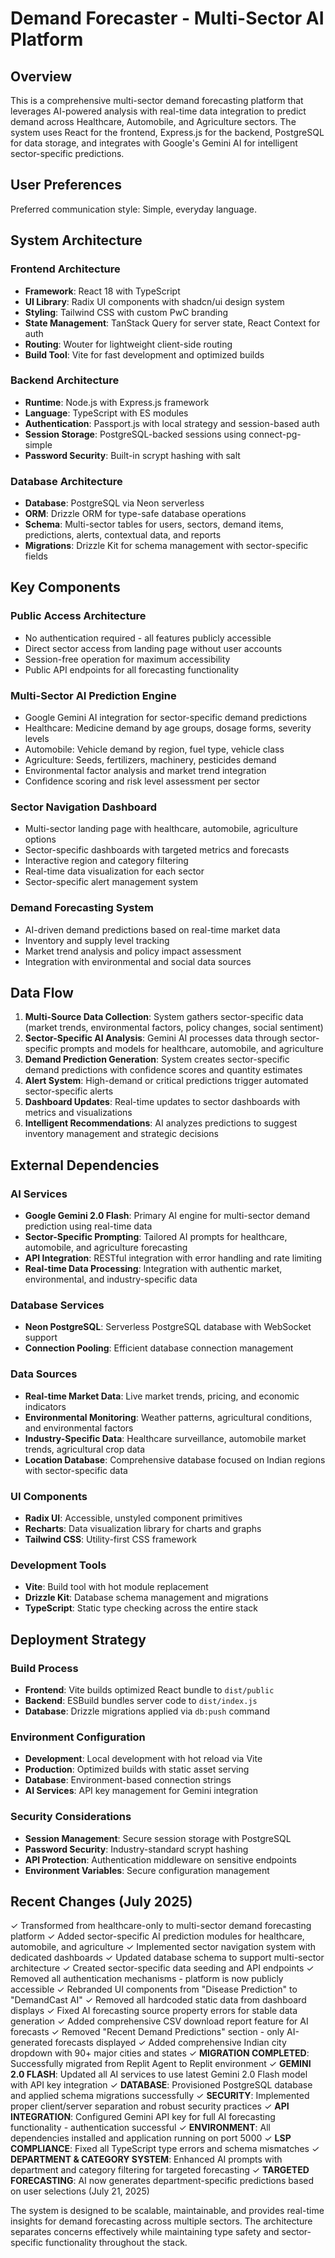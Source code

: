 # Demand Forecaster - Multi-Sector AI Platform

## Overview

This is a comprehensive multi-sector demand forecasting platform that leverages AI-powered analysis with real-time data integration to predict demand across Healthcare, Automobile, and Agriculture sectors. The system uses React for the frontend, Express.js for the backend, PostgreSQL for data storage, and integrates with Google's Gemini AI for intelligent sector-specific predictions.

## User Preferences

Preferred communication style: Simple, everyday language.

## System Architecture

### Frontend Architecture
- **Framework**: React 18 with TypeScript
- **UI Library**: Radix UI components with shadcn/ui design system
- **Styling**: Tailwind CSS with custom PwC branding
- **State Management**: TanStack Query for server state, React Context for auth
- **Routing**: Wouter for lightweight client-side routing
- **Build Tool**: Vite for fast development and optimized builds

### Backend Architecture
- **Runtime**: Node.js with Express.js framework
- **Language**: TypeScript with ES modules
- **Authentication**: Passport.js with local strategy and session-based auth
- **Session Storage**: PostgreSQL-backed sessions using connect-pg-simple
- **Password Security**: Built-in scrypt hashing with salt

### Database Architecture
- **Database**: PostgreSQL via Neon serverless
- **ORM**: Drizzle ORM for type-safe database operations
- **Schema**: Multi-sector tables for users, sectors, demand items, predictions, alerts, contextual data, and reports
- **Migrations**: Drizzle Kit for schema management with sector-specific fields

## Key Components

### Public Access Architecture
- No authentication required - all features publicly accessible
- Direct sector access from landing page without user accounts
- Session-free operation for maximum accessibility
- Public API endpoints for all forecasting functionality

### Multi-Sector AI Prediction Engine
- Google Gemini AI integration for sector-specific demand predictions
- Healthcare: Medicine demand by age groups, dosage forms, severity levels
- Automobile: Vehicle demand by region, fuel type, vehicle class
- Agriculture: Seeds, fertilizers, machinery, pesticides demand
- Environmental factor analysis and market trend integration
- Confidence scoring and risk level assessment per sector

### Sector Navigation Dashboard
- Multi-sector landing page with healthcare, automobile, agriculture options
- Sector-specific dashboards with targeted metrics and forecasts
- Interactive region and category filtering
- Real-time data visualization for each sector
- Sector-specific alert management system

### Demand Forecasting System
- AI-driven demand predictions based on real-time market data
- Inventory and supply level tracking
- Market trend analysis and policy impact assessment
- Integration with environmental and social data sources

## Data Flow

1. **Multi-Source Data Collection**: System gathers sector-specific data (market trends, environmental factors, policy changes, social sentiment)
2. **Sector-Specific AI Analysis**: Gemini AI processes data through sector-specific prompts and models for healthcare, automobile, and agriculture
3. **Demand Prediction Generation**: System creates sector-specific demand predictions with confidence scores and quantity estimates
4. **Alert System**: High-demand or critical predictions trigger automated sector-specific alerts
5. **Dashboard Updates**: Real-time updates to sector dashboards with metrics and visualizations
6. **Intelligent Recommendations**: AI analyzes predictions to suggest inventory management and strategic decisions

## External Dependencies

### AI Services
- **Google Gemini 2.0 Flash**: Primary AI engine for multi-sector demand prediction using real-time data
- **Sector-Specific Prompting**: Tailored AI prompts for healthcare, automobile, and agriculture forecasting
- **API Integration**: RESTful integration with error handling and rate limiting
- **Real-time Data Processing**: Integration with authentic market, environmental, and industry-specific data

### Database Services
- **Neon PostgreSQL**: Serverless PostgreSQL database with WebSocket support
- **Connection Pooling**: Efficient database connection management

### Data Sources
- **Real-time Market Data**: Live market trends, pricing, and economic indicators
- **Environmental Monitoring**: Weather patterns, agricultural conditions, and environmental factors
- **Industry-Specific Data**: Healthcare surveillance, automobile market trends, agricultural crop data
- **Location Database**: Comprehensive database focused on Indian regions with sector-specific data

### UI Components
- **Radix UI**: Accessible, unstyled component primitives
- **Recharts**: Data visualization library for charts and graphs
- **Tailwind CSS**: Utility-first CSS framework

### Development Tools
- **Vite**: Build tool with hot module replacement
- **Drizzle Kit**: Database schema management and migrations
- **TypeScript**: Static type checking across the entire stack

## Deployment Strategy

### Build Process
- **Frontend**: Vite builds optimized React bundle to `dist/public`
- **Backend**: ESBuild bundles server code to `dist/index.js`
- **Database**: Drizzle migrations applied via `db:push` command

### Environment Configuration
- **Development**: Local development with hot reload via Vite
- **Production**: Optimized builds with static asset serving
- **Database**: Environment-based connection strings
- **AI Services**: API key management for Gemini integration

### Security Considerations
- **Session Management**: Secure session storage with PostgreSQL
- **Password Security**: Industry-standard scrypt hashing
- **API Protection**: Authentication middleware on sensitive endpoints
- **Environment Variables**: Secure configuration management

## Recent Changes (July 2025)

✓ Transformed from healthcare-only to multi-sector demand forecasting platform
✓ Added sector-specific AI prediction modules for healthcare, automobile, and agriculture
✓ Implemented sector navigation system with dedicated dashboards
✓ Updated database schema to support multi-sector architecture
✓ Created sector-specific data seeding and API endpoints
✓ Removed all authentication mechanisms - platform is now publicly accessible
✓ Rebranded UI components from "Disease Prediction" to "DemandCast AI"
✓ Removed all hardcoded static data from dashboard displays
✓ Fixed AI forecasting source property errors for stable data generation
✓ Added comprehensive CSV download report feature for AI forecasts
✓ Removed "Recent Demand Predictions" section - only AI-generated forecasts displayed
✓ Added comprehensive Indian city dropdown with 90+ major cities and states
✓ **MIGRATION COMPLETED**: Successfully migrated from Replit Agent to Replit environment
✓ **GEMINI 2.0 FLASH**: Updated all AI services to use latest Gemini 2.0 Flash model with API key integration
✓ **DATABASE**: Provisioned PostgreSQL database and applied schema migrations successfully
✓ **SECURITY**: Implemented proper client/server separation and robust security practices
✓ **API INTEGRATION**: Configured Gemini API key for full AI forecasting functionality - authentication successful
✓ **ENVIRONMENT**: All dependencies installed and application running on port 5000
✓ **LSP COMPLIANCE**: Fixed all TypeScript type errors and schema mismatches
✓ **DEPARTMENT & CATEGORY SYSTEM**: Enhanced AI prompts with department and category filtering for targeted forecasting
✓ **TARGETED FORECASTING**: AI now generates department-specific predictions based on user selections (July 21, 2025)

The system is designed to be scalable, maintainable, and provides real-time insights for demand forecasting across multiple sectors. The architecture separates concerns effectively while maintaining type safety and sector-specific functionality throughout the stack.